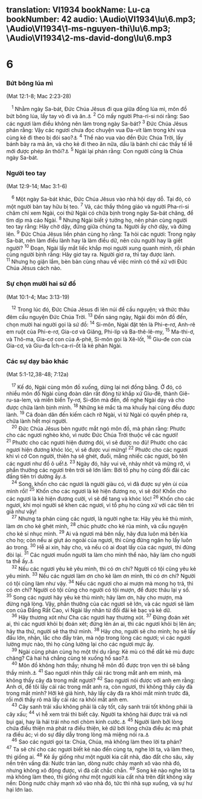 translation: VI1934
bookName: Lu-ca 
bookNumber: 42
audio: \Audio\VI1934\lu\6.mp3; \Audio\VI1934\1-ms-nguyen-thi\lu\6.mp3; \Audio\VI1934\2-ms-david-dong\lu\6.mp3
-------

<div class="title"><h1>6</h1><h3>Bứt bông lúa mì</h3><p>(Mat 12:1-8; Mac 2:23-28)</p></div>
<span class="verse lu_6_1"> <sup>1</sup> Nhằm ngày Sa-bát, Đức Chúa Jêsus đi qua giữa đồng lúa mì, môn đồ bứt bông lúa, lấy tay vò đi và ăn.<a data-toggle="tooltip" data-placement="bottom" title="Phu 23:25">⚓</a></span>
<span class="verse lu_6_2"><sup>2</sup> Có mấy người Pha-ri-si nói rằng: Sao các ngươi làm điều không nên làm trong ngày Sa-bát? </span>
<span class="verse lu_6_3"><sup>3</sup> Đức Chúa Jêsus phán rằng: Vậy các ngươi chưa đọc chuyện vua Đa-vít làm trong khi vua cùng kẻ đi theo bị đói sao?<a data-toggle="tooltip" data-placement="bottom" title="1Sa 21:1-6">⚓</a></span>
<span class="verse lu_6_4"><sup>4</sup> Thể nào vua vào đền Đức Chúa Trời, lấy bánh bày ra mà ăn, và cho kẻ đi theo ăn nữa, dầu là bánh chỉ các thầy tế lễ mới được phép ăn thôi?<a data-toggle="tooltip" data-placement="bottom" title="Le 24:9">⚓</a></span>
<span class="verse lu_6_5"><sup>5</sup> Ngài lại phán rằng: Con người cũng là Chúa ngày Sa-bát. <br/></span>
<div class="title"><h3>Người teo tay</h3><p>(Mat 12:9-14; Mac 3:1-6)</p></div>
<span class="verse lu_6_6"> <sup>6</sup> Một ngày Sa-bát khác, Đức Chúa Jêsus vào nhà hội dạy dỗ. Tại đó, có một người bàn tay hữu bị teo. </span>
<span class="verse lu_6_7"><sup>7</sup> Vả, các thầy thông giáo và người Pha-ri-si chăm chỉ xem Ngài, coi thử Ngài có chữa bịnh trong ngày Sa-bát chăng, để tìm dịp mà cáo Ngài. </span>
<span class="verse lu_6_8"><sup>8</sup> Nhưng Ngài biết ý tưởng họ, nên phán cùng người teo tay rằng: Hãy chờ dậy, đứng giữa chúng ta. Người ấy chờ dậy, và đứng lên. </span>
<span class="verse lu_6_9"><sup>9</sup> Đức Chúa Jêsus liền phán cùng họ rằng: Ta hỏi các ngươi: Trong ngày Sa-bát, nên làm điều lành hay là làm điều dữ, nên cứu người hay là giết người? </span>
<span class="verse lu_6_10"><sup>10</sup> Đoạn, Ngài lấy mắt liếc khắp mọi người xung quanh mình, rồi phán cùng người bịnh rằng: Hãy giơ tay ra. Người giơ ra, thì tay được lành. </span>
<span class="verse lu_6_11"><sup>11</sup> Nhưng họ giận lắm, bèn bàn cùng nhau về việc mình có thể xử với Đức Chúa Jêsus cách nào. <br/></span>
<div class="title"><h3>Sự chọn mười hai sứ đồ</h3><p>(Mat 10:1-4; Mac 3:13-19)</p></div>
<span class="verse lu_6_12"> <sup>12</sup> Trong lúc đó, Đức Chúa Jêsus đi lên núi để cầu nguyện; và thức thâu đêm cầu nguyện Đức Chúa Trời. </span>
<span class="verse lu_6_13"><sup>13</sup> Đến sáng ngày, Ngài đòi môn đồ đến, chọn mười hai người gọi là sứ đồ: </span>
<span class="verse lu_6_14"><sup>14</sup> Si-môn, Ngài đặt tên là Phi-e-rơ, Anh-rê em ruột của Phi-e-rơ, Gia-cơ và Giăng, Phi-líp và Ba-thê-lê-my, </span>
<span class="verse lu_6_15"><sup>15</sup> Ma-thi-ơ, và Thô-ma, Gia-cơ con của A-phê, Si-môn gọi là Xê-lốt, </span>
<span class="verse lu_6_16"><sup>16</sup> Giu-đe con của Gia-cơ, và Giu-đa Ích-ca-ri-ốt là kẻ phản Ngài. <br/></span>
<div class="title"><h3>Các sự dạy bảo khác</h3><p>(Mat 5:1-12,38-48; 7:12a)</p></div>
<span class="verse lu_6_17"> <sup>17</sup> Kế đó, Ngài cùng môn đồ xuống, dừng lại nơi đồng bằng. Ở đó, có nhiều môn đồ Ngài cùng đoàn dân rất đông từ khắp xứ Giu-đê, thành Giê-ru-sa-lem, và miền biển Ty-rơ, Si-đôn mà đến, để nghe Ngài dạy và cho được chữa lành bịnh mình. </span>
<span class="verse lu_6_18"><sup>18</sup> Những kẻ mắc tà ma khuấy hại cũng đều được lành. </span>
<span class="verse lu_6_19"><sup>19</sup> Cả đoàn dân đến kiếm cách rờ Ngài, vì từ Ngài có quyền phép ra, chữa lành hết mọi người. <br/></span>
<span class="verse lu_6_20"> <sup>20</sup> Đức Chúa Jêsus bèn ngước mắt ngó môn đồ, mà phán rằng: Phước cho các ngươi nghèo khó, vì nước Đức Chúa Trời thuộc về các ngươi! </span>
<span class="verse lu_6_21"><sup>21</sup> Phước cho các ngươi hiện đương đói, vì sẽ được no đủ! Phước cho các ngươi hiện đương khóc lóc, vì sẽ được vui mừng! </span>
<span class="verse lu_6_22"><sup>22</sup> Phước cho các ngươi khi vì cớ Con người, thiên hạ sẽ ghét, đuổi, mắng nhiếc các ngươi, bỏ tên các ngươi như đồ ô uế!<a data-toggle="tooltip" data-placement="bottom" title="1Phi 4:14">⚓</a></span>
<span class="verse lu_6_23"><sup>23</sup> Ngày đó, hãy vui vẻ, nhảy nhót và mừng rỡ, vì phần thưởng các ngươi trên trời sẽ lớn lắm: Bởi tổ phụ họ cũng đối đãi các đấng tiên tri dường ấy.<a data-toggle="tooltip" data-placement="bottom" title="2Su 36:16; Cong 7:52">⚓</a><br/></span>
<span class="verse lu_6_24"> <sup>24</sup> Song, khốn cho các ngươi là người giàu có, vì đã được sự yên ủi của mình rồi! </span>
<span class="verse lu_6_25"><sup>25</sup> Khốn cho các ngươi là kẻ hiện đương no, vì sẽ đói! Khốn cho các ngươi là kẻ hiện đương cười, vì sẽ để tang và khóc lóc! </span>
<span class="verse lu_6_26"><sup>26</sup> Khốn cho các ngươi, khi mọi người sẽ khen các ngươi, vì tổ phụ họ cũng xử với các tiên tri giả như vậy! <br/></span>
<span class="verse lu_6_27"> <sup>27</sup> Nhưng ta phán cùng các ngươi, là người nghe ta: Hãy yêu kẻ thù mình, làm ơn cho kẻ ghét mình, </span>
<span class="verse lu_6_28"><sup>28</sup> chúc phước cho kẻ rủa mình, và cầu nguyện cho kẻ sỉ nhục mình. </span>
<span class="verse lu_6_29"><sup>29</sup> Ai vả ngươi má bên nầy, hãy đưa luôn má bên kia cho họ; còn nếu ai giựt áo ngoài của ngươi, thì cũng đừng ngăn họ lấy luôn áo trong. </span>
<span class="verse lu_6_30"><sup>30</sup> Hễ ai xin, hãy cho, và nếu có ai đoạt lấy của các ngươi, thì đừng đòi lại. </span>
<span class="verse lu_6_31"><sup>31</sup> Các ngươi muốn người ta làm cho mình thể nào, hãy làm cho người ta thể ấy.<a data-toggle="tooltip" data-placement="bottom" title="Mat 7:12">⚓</a><br/></span>
<span class="verse lu_6_32"> <sup>32</sup> Nếu các ngươi yêu kẻ yêu mình, thì có ơn chi? Người có tội cũng yêu kẻ yêu mình. </span>
<span class="verse lu_6_33"><sup>33</sup> Nếu các ngươi làm ơn cho kẻ làm ơn mình, thì có ơn chi? Người có tội cũng làm như vậy. </span>
<span class="verse lu_6_34"><sup>34</sup> Nếu các ngươi cho ai mượn mà mong họ trả, thì có ơn chi? Người có tội cũng cho người có tội mượn, để được thâu lại y số. </span>
<span class="verse lu_6_35"><sup>35</sup> Song các ngươi hãy yêu kẻ thù mình; hãy làm ơn, hãy cho mượn, mà đừng ngã lòng. Vậy, phần thưởng của các ngươi sẽ lớn, và các ngươi sẽ làm con của Đấng Rất Cao, vì Ngài lấy nhân từ đối đãi kẻ bạc và kẻ dữ. <br/></span>
<span class="verse lu_6_36"> <sup>36</sup> Hãy thương xót như Cha các ngươi hay thương xót. </span>
<span class="verse lu_6_37"><sup>37</sup> Đừng đoán xét ai, thì các ngươi khỏi bị đoán xét; đừng lên án ai, thì các ngươi khỏi bị lên án; hãy tha thứ, người sẽ tha thứ mình. </span>
<span class="verse lu_6_38"><sup>38</sup> Hãy cho, người sẽ cho mình; họ sẽ lấy đấu lớn, nhận, lắc cho đầy tràn, mà nộp trong lòng các ngươi; vì các ngươi lường mực nào, thì họ cũng lường lại cho các ngươi mực ấy. <br/></span>
<span class="verse lu_6_39"> <sup>39</sup> Ngài cũng phán cùng họ một thí dụ rằng: Kẻ mù có thể dắt kẻ mù được chăng? Cả hai há chẳng cùng té xuống hố sao?<a data-toggle="tooltip" data-placement="bottom" title="Mat 15:14">⚓</a><br/></span>
<span class="verse lu_6_40"> <sup>40</sup> Môn đồ không hơn thầy; nhưng hễ môn đồ được trọn vẹn thì sẽ bằng thầy mình.<a data-toggle="tooltip" data-placement="bottom" title="Mat 10:24-25; Gi 13:16; 15:20">⚓</a></span>
<span class="verse lu_6_41"><sup>41</sup> Sao ngươi nhìn thấy cái rác trong mắt anh em mình, mà không thấy cây đà trong mắt ngươi? </span>
<span class="verse lu_6_42"><sup>42</sup> Sao ngươi nói được với anh em rằng: Anh ơi, để tôi lấy cái rác trong mắt anh ra, còn ngươi, thì không thấy cây đà trong mắt mình? Hỡi kẻ giả hình, hãy lấy cây đà ra khỏi mắt mình trước đã, rồi mới thấy rõ mà lấy cái rác ra khỏi mắt anh em. <br/></span>
<span class="verse lu_6_43"> <sup>43</sup> Cây sanh trái xấu không phải là cây tốt, cây sanh trái tốt không phải là cây xấu; </span>
<span class="verse lu_6_44"><sup>44</sup> vì hễ xem trái thì biết cây. Người ta không hái được trái vả nơi bụi gai, hay là hái trái nho nơi chòm kinh cước.<a data-toggle="tooltip" data-placement="bottom" title="Mat 12:33">⚓</a></span>
<span class="verse lu_6_45"><sup>45</sup> Người lành bởi lòng chứa điều thiện mà phát ra điều thiện, kẻ dữ bởi lòng chứa điều ác mà phát ra điều ác; vì do sự đầy dẫy trong lòng mà miệng nói ra.<a data-toggle="tooltip" data-placement="bottom" title="Mat 12:34">⚓</a><br/></span>
<span class="verse lu_6_46"> <sup>46</sup> Sao các ngươi gọi ta: Chúa, Chúa, mà không làm theo lời ta phán? </span>
<span class="verse lu_6_47"><sup>47</sup> Ta sẽ chỉ cho các ngươi biết kẻ nào đến cùng ta, nghe lời ta, và làm theo, thì giống ai. </span>
<span class="verse lu_6_48"><sup>48</sup> Kẻ ấy giống như một người kia cất nhà, đào đất cho sâu, xây nền trên vầng đá: Nước tràn lan, dòng nước chảy mạnh xô vào nhà đó, nhưng không xô động được, vì đã cất chắc chắn. </span>
<span class="verse lu_6_49"><sup>49</sup> Song kẻ nào nghe lời ta mà không làm theo, thì giống như một người kia cất nhà trên đất không xây nền: Dòng nước chảy mạnh xô vào nhà đó, tức thì nhà sụp xuống, và sự hư hại lớn lao. <br/></span>
